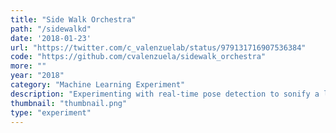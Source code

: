 ```yaml
---
title: "Side Walk Orchestra"
path: "/sidewalkd"
date: '2018-01-23'
url: "https://twitter.com/c_valenzuelab/status/979131716907536384"
code: "https://github.com/cvalenzuela/sidewalk_orchestra"
more: ""
year: "2018"
category: "Machine Learning Experiment"
description: "Experimenting with real-time pose detection to sonify a live stream of a sidewalk."
thumbnail: "thumbnail.png"
type: "experiment"
---
```

